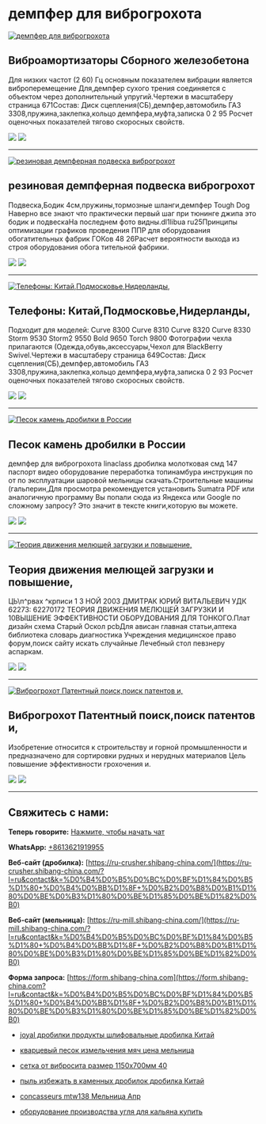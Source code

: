 # демпфер для виброгрохота

<a href="https://swt.shibang-china.com/?l=ru&img&k=%D0%B4%D0%B5%D0%BC%D0%BF%D1%84%D0%B5%D1%80+%D0%B4%D0%BB%D1%8F+%D0%B2%D0%B8%D0%B1%D1%80%D0%BE%D0%B3%D1%80%D0%BE%D1%85%D0%BE%D1%82%D0%B0" target="_blank">![демпфер для виброгрохота](http://static.shibang-china.com/all-800x300/919.jpg)</a>

## Виброамортизаторы Сборного железобетона
Для низких частот (2 60) Гц основным показателем вибрации является виброперемещение Для,демпфер сухого трения соединяется с объектом через дополнительный упругий.Чертежи в масштаберу страница 671Состав: Диск сцепления(СБ),демпфер,автомобиль ГАЗ 3308,пружина,заклепка,кольцо демпфера,муфта,записка 0 2 95 Росчет оценочных показателей тягово скоросных свойств.


<a href="https://whatsapp.shibangsoft.com/WhatsApp.php" target="_blank" title="WhatsApp">![](http://static.shibang-china.com/icon/whatsapp.png)</a> <a href="https://swt.shibang-china.com/?l=ru&icon&k=%D0%B4%D0%B5%D0%BC%D0%BF%D1%84%D0%B5%D1%80+%D0%B4%D0%BB%D1%8F+%D0%B2%D0%B8%D0%B1%D1%80%D0%BE%D0%B3%D1%80%D0%BE%D1%85%D0%BE%D1%82%D0%B0" target="_blank">![](http://static.shibang-china.com/icon/chat-ru.png)</a>

---

<a href="https://swt.shibang-china.com/?l=ru&img&k=%D0%B4%D0%B5%D0%BC%D0%BF%D1%84%D0%B5%D1%80+%D0%B4%D0%BB%D1%8F+%D0%B2%D0%B8%D0%B1%D1%80%D0%BE%D0%B3%D1%80%D0%BE%D1%85%D0%BE%D1%82%D0%B0" target="_blank">![резиновая демпферная подвеска виброгрохот](http://static.shibang-china.com/all-800x300/1416.jpg)</a>

## резиновая демпферная подвеска виброгрохот
Подвеска,Бодик 4см,пружины,тормозные шланги,демпфер Tough Dog Наверно все знают что практически первый шаг при тюнинге джипа это бодик и подвескаНа последнем фото видны.dl1libua ru25Принципы оптимизации графиков проведения ППР для оборудования обогатительных фабрик ГОКов 48 26Расчет вероятности выхода из строя оборудования обога тительной фабрики.


<a href="https://whatsapp.shibangsoft.com/WhatsApp.php" target="_blank" title="WhatsApp">![](http://static.shibang-china.com/icon/whatsapp.png)</a> <a href="https://swt.shibang-china.com/?l=ru&icon&k=%D0%B4%D0%B5%D0%BC%D0%BF%D1%84%D0%B5%D1%80+%D0%B4%D0%BB%D1%8F+%D0%B2%D0%B8%D0%B1%D1%80%D0%BE%D0%B3%D1%80%D0%BE%D1%85%D0%BE%D1%82%D0%B0" target="_blank">![](http://static.shibang-china.com/icon/chat-ru.png)</a>

---

<a href="https://swt.shibang-china.com/?l=ru&img&k=%D0%B4%D0%B5%D0%BC%D0%BF%D1%84%D0%B5%D1%80+%D0%B4%D0%BB%D1%8F+%D0%B2%D0%B8%D0%B1%D1%80%D0%BE%D0%B3%D1%80%D0%BE%D1%85%D0%BE%D1%82%D0%B0" target="_blank">![Телефоны: Китай,Подмосковье,Нидерланды,](http://static.shibang-china.com/all-800x300/153.jpg)</a>

## Телефоны: Китай,Подмосковье,Нидерланды,
Подходит для моделей: Curve 8300 Curve 8310 Curve 8320 Curve 8330 Storm 9530 Storm2 9550 Bold 9650 Torch 9800 Фотографии чехла прилагаются (Одежда,обувь,аксессуары,Чехол для BlackBerry Swivel.Чертежи в масштаберу страница 649Состав: Диск сцепления(СБ),демпфер,автомобиль ГАЗ 3308,пружина,заклепка,кольцо демпфера,муфта,записка 0 2 93 Росчет оценочных показателей тягово скоросных свойств.


<a href="https://whatsapp.shibangsoft.com/WhatsApp.php" target="_blank" title="WhatsApp">![](http://static.shibang-china.com/icon/whatsapp.png)</a> <a href="https://swt.shibang-china.com/?l=ru&icon&k=%D0%B4%D0%B5%D0%BC%D0%BF%D1%84%D0%B5%D1%80+%D0%B4%D0%BB%D1%8F+%D0%B2%D0%B8%D0%B1%D1%80%D0%BE%D0%B3%D1%80%D0%BE%D1%85%D0%BE%D1%82%D0%B0" target="_blank">![](http://static.shibang-china.com/icon/chat-ru.png)</a>

---

<a href="https://swt.shibang-china.com/?l=ru&img&k=%D0%B4%D0%B5%D0%BC%D0%BF%D1%84%D0%B5%D1%80+%D0%B4%D0%BB%D1%8F+%D0%B2%D0%B8%D0%B1%D1%80%D0%BE%D0%B3%D1%80%D0%BE%D1%85%D0%BE%D1%82%D0%B0" target="_blank">![Песок камень дробилки в России](http://static.shibang-china.com/all-800x300/1512.jpg)</a>

## Песок камень дробилки в России
демпфер для виброгрохота linaclass дробилка молотковая смд 147 паспорт видео оборудование переработка топинамбура инструкция по от по эксплуатации шаровой мельницы скачать.Строительные машины (гальперин,Для просмотра рекомендуется установить Sumatra PDF или аналогичную программу Вы попали сюда из Яндекса или Google по сложному запросу? Это значит в тексте книги,которую вы можете.


<a href="https://whatsapp.shibangsoft.com/WhatsApp.php" target="_blank" title="WhatsApp">![](http://static.shibang-china.com/icon/whatsapp.png)</a> <a href="https://swt.shibang-china.com/?l=ru&icon&k=%D0%B4%D0%B5%D0%BC%D0%BF%D1%84%D0%B5%D1%80+%D0%B4%D0%BB%D1%8F+%D0%B2%D0%B8%D0%B1%D1%80%D0%BE%D0%B3%D1%80%D0%BE%D1%85%D0%BE%D1%82%D0%B0" target="_blank">![](http://static.shibang-china.com/icon/chat-ru.png)</a>

---

<a href="https://swt.shibang-china.com/?l=ru&img&k=%D0%B4%D0%B5%D0%BC%D0%BF%D1%84%D0%B5%D1%80+%D0%B4%D0%BB%D1%8F+%D0%B2%D0%B8%D0%B1%D1%80%D0%BE%D0%B3%D1%80%D0%BE%D1%85%D0%BE%D1%82%D0%B0" target="_blank">![Теория движения мелющей загрузки и повышение,](http://static.shibang-china.com/all-800x300/752.jpg)</a>

## Теория движения мелющей загрузки и повышение,
ЦЬ\п^рвах ^крписи 1 3 НОЙ 2003 ДМИТРАК ЮРИЙ ВИТАЛЬЕВИЧ УДК 62273: 62270172 ТЕОРИЯ ДВИЖЕНИЯ МЕЛЮЩЕЙ ЗАГРУЗКИ И 10ВЫШЕНИЕ ЭФФЕКТИВНОСТИ ОБОРУДОВАНИЯ ДЛЯ ТОНКОГО.Плат дизайн схема Старый Оскол pcbДля ависан главная статьи,аптека библиотека словарь диагностика Учреждения медицинское право форум,поиск сайту искать случайные Лечебный стол певзнеру аспаркам.


<a href="https://whatsapp.shibangsoft.com/WhatsApp.php" target="_blank" title="WhatsApp">![](http://static.shibang-china.com/icon/whatsapp.png)</a> <a href="https://swt.shibang-china.com/?l=ru&icon&k=%D0%B4%D0%B5%D0%BC%D0%BF%D1%84%D0%B5%D1%80+%D0%B4%D0%BB%D1%8F+%D0%B2%D0%B8%D0%B1%D1%80%D0%BE%D0%B3%D1%80%D0%BE%D1%85%D0%BE%D1%82%D0%B0" target="_blank">![](http://static.shibang-china.com/icon/chat-ru.png)</a>

---

<a href="https://swt.shibang-china.com/?l=ru&img&k=%D0%B4%D0%B5%D0%BC%D0%BF%D1%84%D0%B5%D1%80+%D0%B4%D0%BB%D1%8F+%D0%B2%D0%B8%D0%B1%D1%80%D0%BE%D0%B3%D1%80%D0%BE%D1%85%D0%BE%D1%82%D0%B0" target="_blank">![Виброгрохот Патентный поиск,поиск патентов и,](http://static.shibang-china.com/all-800x300/522.jpg)</a>

## Виброгрохот Патентный поиск,поиск патентов и,
Изобретение относится к строительству и горной промышленности и предназначено для сортировки рудных и нерудных материалов Цель повышение эффективности грохочения и.

<a href="https://whatsapp.shibangsoft.com/WhatsApp.php" target="_blank" title="WhatsApp">![](http://static.shibang-china.com/icon/whatsapp.png)</a> <a href="https://swt.shibang-china.com/?l=ru&icon&k=%D0%B4%D0%B5%D0%BC%D0%BF%D1%84%D0%B5%D1%80+%D0%B4%D0%BB%D1%8F+%D0%B2%D0%B8%D0%B1%D1%80%D0%BE%D0%B3%D1%80%D0%BE%D1%85%D0%BE%D1%82%D0%B0" target="_blank">![](http://static.shibang-china.com/icon/chat-ru.png)</a>

---
## Свяжитесь с нами:

**Теперь говорите:** [Нажмите, чтобы начать чат](https://swt.shibang-china.com?l=ru&contact&k=%D0%B4%D0%B5%D0%BC%D0%BF%D1%84%D0%B5%D1%80+%D0%B4%D0%BB%D1%8F+%D0%B2%D0%B8%D0%B1%D1%80%D0%BE%D0%B3%D1%80%D0%BE%D1%85%D0%BE%D1%82%D0%B0)

**WhatsApp:**  [+8613621919955](https://whatsapp.shibangsoft.com/WhatsApp.php)

**Веб-сайт (дробилка):** [https://ru-crusher.shibang-china.com/](https://ru-crusher.shibang-china.com/?l=ru&contact&k=%D0%B4%D0%B5%D0%BC%D0%BF%D1%84%D0%B5%D1%80+%D0%B4%D0%BB%D1%8F+%D0%B2%D0%B8%D0%B1%D1%80%D0%BE%D0%B3%D1%80%D0%BE%D1%85%D0%BE%D1%82%D0%B0)

**Веб-сайт (мельница):** [https://ru-mill.shibang-china.com/](https://ru-mill.shibang-china.com/?l=ru&contact&k=%D0%B4%D0%B5%D0%BC%D0%BF%D1%84%D0%B5%D1%80+%D0%B4%D0%BB%D1%8F+%D0%B2%D0%B8%D0%B1%D1%80%D0%BE%D0%B3%D1%80%D0%BE%D1%85%D0%BE%D1%82%D0%B0)

**Форма запроса:** [https://form.shibang-china.com](https://form.shibang-china.com?l=ru&contact&k=%D0%B4%D0%B5%D0%BC%D0%BF%D1%84%D0%B5%D1%80+%D0%B4%D0%BB%D1%8F+%D0%B2%D0%B8%D0%B1%D1%80%D0%BE%D0%B3%D1%80%D0%BE%D1%85%D0%BE%D1%82%D0%B0)

* [joyal дробилки продукты шлифовальные дробилка Китай](../111/joyal%20%D0%B4%D1%80%D0%BE%D0%B1%D0%B8%D0%BB%D0%BA%D0%B8%20%D0%BF%D1%80%D0%BE%D0%B4%D1%83%D0%BA%D1%82%D1%8B%20%D1%88%D0%BB%D0%B8%D1%84%D0%BE%D0%B2%D0%B0%D0%BB%D1%8C%D0%BD%D1%8B%D0%B5%20%D0%B4%D1%80%D0%BE%D0%B1%D0%B8%D0%BB%D0%BA%D0%B0%20%D0%9A%D0%B8%D1%82%D0%B0%D0%B9.md)

* [кварцевый песок измельчения мяч цена мельница](../114/%D0%BA%D0%B2%D0%B0%D1%80%D1%86%D0%B5%D0%B2%D1%8B%D0%B9%20%D0%BF%D0%B5%D1%81%D0%BE%D0%BA%20%D0%B8%D0%B7%D0%BC%D0%B5%D0%BB%D1%8C%D1%87%D0%B5%D0%BD%D0%B8%D1%8F%20%D0%BC%D1%8F%D1%87%20%D1%86%D0%B5%D0%BD%D0%B0%20%D0%BC%D0%B5%D0%BB%D1%8C%D0%BD%D0%B8%D1%86%D0%B0.md)

* [сетка от вибросита размер 1150х700мм 40](../106/%D1%81%D0%B5%D1%82%D0%BA%D0%B0%20%D0%BE%D1%82%20%D0%B2%D0%B8%D0%B1%D1%80%D0%BE%D1%81%D0%B8%D1%82%D0%B0%20%D1%80%D0%B0%D0%B7%D0%BC%D0%B5%D1%80%201150%D1%85700%D0%BC%D0%BC%2040.md)

* [пыль избежать в каменных дробилок дробилка Китай](../115/%D0%BF%D1%8B%D0%BB%D1%8C%20%D0%B8%D0%B7%D0%B1%D0%B5%D0%B6%D0%B0%D1%82%D1%8C%20%D0%B2%20%D0%BA%D0%B0%D0%BC%D0%B5%D0%BD%D0%BD%D1%8B%D1%85%20%D0%B4%D1%80%D0%BE%D0%B1%D0%B8%D0%BB%D0%BE%D0%BA%20%D0%B4%D1%80%D0%BE%D0%B1%D0%B8%D0%BB%D0%BA%D0%B0%20%D0%9A%D0%B8%D1%82%D0%B0%D0%B9.md)

* [concasseurs mtw138 Мельница Апр](../116/concasseurs%20mtw138%20%D0%9C%D0%B5%D0%BB%D1%8C%D0%BD%D0%B8%D1%86%D0%B0%20%D0%90%D0%BF%D1%80.md)

* [оборудование производства угля для кальяна купить](../111/%D0%BE%D0%B1%D0%BE%D1%80%D1%83%D0%B4%D0%BE%D0%B2%D0%B0%D0%BD%D0%B8%D0%B5%20%D0%BF%D1%80%D0%BE%D0%B8%D0%B7%D0%B2%D0%BE%D0%B4%D1%81%D1%82%D0%B2%D0%B0%20%D1%83%D0%B3%D0%BB%D1%8F%20%D0%B4%D0%BB%D1%8F%20%D0%BA%D0%B0%D0%BB%D1%8C%D1%8F%D0%BD%D0%B0%20%D0%BA%D1%83%D0%BF%D0%B8%D1%82%D1%8C.md)